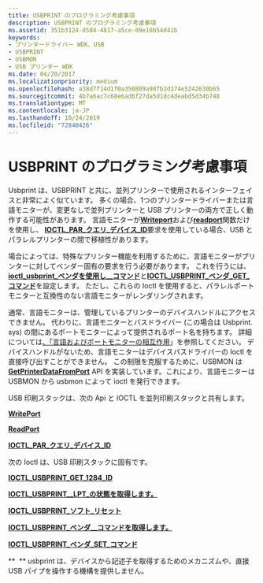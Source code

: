 ```yaml
---
title: USBPRINT のプログラミング考慮事項
description: USBPRINT のプログラミング考慮事項
ms.assetid: 351b3124-d584-4817-a5ce-09e16b54d41b
keywords:
- プリンタードライバー WDK、USB
- USBPRINT
- USBMON
- USB プリンター WDK
ms.date: 04/20/2017
ms.localizationpriority: medium
ms.openlocfilehash: a38d7f14d1f0a350809a98fb3d374e5242630b65
ms.sourcegitcommit: 4b7a6ac7c68e6ad6f27da5d1dc4deabd5d34b748
ms.translationtype: MT
ms.contentlocale: ja-JP
ms.lasthandoff: 10/24/2019
ms.locfileid: "72840426"
---
```

# <a name="programming-considerations-for-usbprint"></a>USBPRINT のプログラミング考慮事項





Usbprint は、USBPRINT と共に、並列プリンターで使用されるインターフェイスと非常によく似ています。 多くの場合、1つのプリンタードライバーまたは言語モニターが、変更なしで並列プリンターと USB プリンターの両方で正しく動作する可能性があります。 言語モニターが[**Writeport**](https://docs.microsoft.com/windows-hardware/drivers/ddi/winsplp/nf-winsplp-writeport)および[**readport**](https://docs.microsoft.com/windows-hardware/drivers/ddi/winsplp/nf-winsplp-readport)関数だけを使用し、 [**IOCTL\_PAR\_クエリ\_デバイス\_ID**](https://docs.microsoft.com/windows-hardware/drivers/ddi/ntddpar/ni-ntddpar-ioctl_par_query_device_id)要求を使用している場合、USB とパラレルプリンターの間で移植性があります。

場合によっては、特殊なプリンター機能を利用するために、言語モニターがプリンターに対してベンダー固有の要求を行う必要があります。 これを行うには、 [**ioctl\_usbprint\_ベンダを使用し\_\_コマンド**](https://docs.microsoft.com/windows-hardware/drivers/ddi/usbprint/ni-usbprint-ioctl_usbprint_vendor_set_command)と[**IOCTL\_USBPRINT\_ベンダ\_GET\_コマンド**](https://docs.microsoft.com/windows-hardware/drivers/ddi/usbprint/ni-usbprint-ioctl_usbprint_vendor_get_command)を設定します。 ただし、これらの Ioctl を使用すると、パラレルポートモニターと互換性のない言語モニターがレンダリングされます。

通常、言語モニターは、管理しているプリンターのデバイスハンドルにアクセスできません。 代わりに、言語モニターとバスドライバー (この場合は Usbprint. sys) の間にあるポートモニターによって提供されるポート名を持ちます。 詳細については[、「言語およびポートモニターの相互作用](language-and-port-monitor-interaction.md)」を参照してください。 デバイスハンドルがないため、言語モニターはデバイスバスドライバーの Ioctl を直接呼び出すことができません。 この制限を克服するために、USBMON は[**GetPrinterDataFromPort**](https://docs.microsoft.com/previous-versions/ff550506(v=vs.85)) API を実装しています。これにより、言語モニターは USBMON から usbmon によって ioctl を発行できます。

USB 印刷スタックは、次の Api と IOCTL を並列印刷スタックと共有します。

[**WritePort**](https://docs.microsoft.com/windows-hardware/drivers/ddi/winsplp/nf-winsplp-writeport)

[**ReadPort**](https://docs.microsoft.com/windows-hardware/drivers/ddi/winsplp/nf-winsplp-readport)

[**IOCTL\_PAR\_クエリ\_デバイス\_ID**](https://docs.microsoft.com/windows-hardware/drivers/ddi/ntddpar/ni-ntddpar-ioctl_par_query_device_id)

次の Ioctl は、USB 印刷スタックに固有です。

[**IOCTL\_USBPRINT\_GET\_1284\_ID**](https://docs.microsoft.com/windows-hardware/drivers/ddi/usbprint/ni-usbprint-ioctl_usbprint_get_1284_id)

[**IOCTL\_USBPRINT\_\_LPT\_の状態を取得します。** ](https://docs.microsoft.com/windows-hardware/drivers/ddi/usbprint/ni-usbprint-ioctl_usbprint_get_lpt_status)

[**IOCTL\_USBPRINT\_ソフト\_リセット**](https://docs.microsoft.com/windows-hardware/drivers/ddi/usbprint/ni-usbprint-ioctl_usbprint_soft_reset)

[**IOCTL\_USBPRINT\_ベンダ\_\_コマンドを取得します。** ](https://docs.microsoft.com/windows-hardware/drivers/ddi/usbprint/ni-usbprint-ioctl_usbprint_vendor_get_command)

[**IOCTL\_USBPRINT\_ベンダ\_SET\_コマンド**](https://docs.microsoft.com/windows-hardware/drivers/ddi/usbprint/ni-usbprint-ioctl_usbprint_vendor_set_command)

**  ** usbprint は、デバイスから記述子を取得するためのメカニズムや、直接 USB パイプを操作する機構を提供しません。

 

 

 




